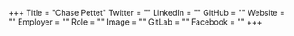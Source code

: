 +++
Title = "Chase Pettet"
Twitter = ""
LinkedIn = ""
GitHub = ""
Website = ""
Employer = ""
Role = ""
Image = ""
GitLab = ""
Facebook = ""
+++
